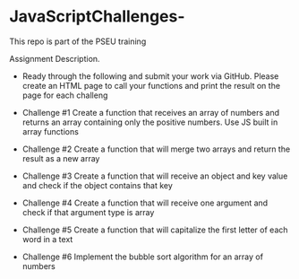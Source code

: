 # JavaScriptChallenges-
This repo is part of the PSEU training

Assignment Description. 

* Ready through the following and submit your work via GitHub. Please create an HTML page to call your functions and print the result on the page for each challeng

- Challenge #1
Create a function that receives an array of numbers and returns an array containing only the positive numbers. Use JS built in array functions

- Challenge #2 
Create a function that will merge two arrays and return the result as a new array

- Challenge #3
Create a function that will receive an object and key value and check if the object contains that key

- Challenge #4 
Create a function that will receive one argument and check if that argument type is array

- Challenge #5 
Create a function that will capitalize the first letter of each word in a text

- Challenge #6 
Implement the bubble sort algorithm for an array of numbers‏
